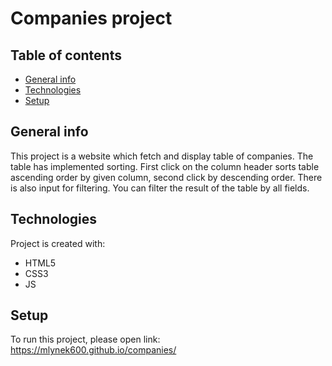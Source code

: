# Companies project

## Table of contents
* [General info](#general-info)
* [Technologies](#technologies)
* [Setup](#setup)

## General info
This project is a website which fetch and display table of companies.
The table has implemented sorting. First click on the column header 
sorts table ascending order by given column, second click by descending order. 
There is also input for filtering. You can filter the result of the table by all fields.
	
## Technologies
Project is created with:
* HTML5
* CSS3
* JS
	
## Setup
To run this project, please open link:
https://mlynek600.github.io/companies/
